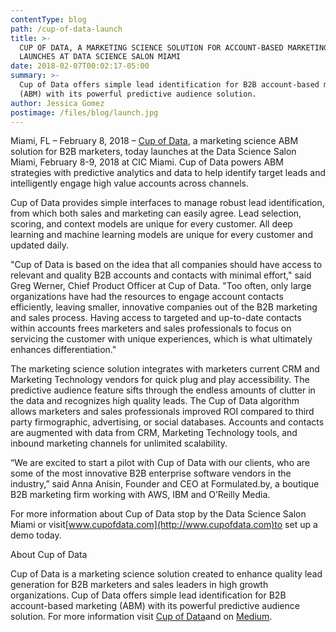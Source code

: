 ```yaml
---
contentType: blog
path: /cup-of-data-launch
title: >-
  CUP OF DATA, A MARKETING SCIENCE SOLUTION FOR ACCOUNT-BASED MARKETING,
  LAUNCHES AT DATA SCIENCE SALON MIAMI 
date: 2018-02-07T00:02:17-05:00
summary: >-
  Cup of Data offers simple lead identification for B2B account-based marketing
  (ABM) with its powerful predictive audience solution.
author: Jessica Gomez
postimage: /files/blog/launch.jpg
---
```

Miami, FL – February 8, 2018 – [Cup of Data](http://www.cupofdata.com/), a marketing science ABM solution for B2B marketers, today launches at the Data Science Salon Miami, February 8-9, 2018 at CIC Miami. Cup of Data powers ABM strategies with predictive analytics and data to help identify target leads and intelligently engage high value accounts across channels.

Cup of Data provides simple interfaces to manage robust lead identification, from which both sales and marketing can easily agree. Lead selection, scoring, and context models are unique for every customer. All deep learning and machine learning models are unique for every customer and updated daily.

"Cup of Data is based on the idea that all companies should have access to relevant and quality B2B accounts and contacts with minimal effort," said Greg Werner, Chief Product Officer at Cup of Data. "Too often, only large organizations have had the resources to engage account contacts efficiently, leaving smaller, innovative companies out of the B2B marketing and sales process. Having access to targeted and up-to-date contacts within accounts frees marketers and sales professionals to focus on servicing the customer with unique experiences, which is what ultimately enhances differentiation."

The marketing science solution integrates with marketers current CRM and Marketing Technology vendors for quick plug and play accessibility. The predictive audience feature sifts through the endless amounts of clutter in the data and recognizes high quality leads. The Cup of Data algorithm allows marketers and sales professionals improved ROI compared to third party firmographic, advertising, or social databases. Accounts and contacts are augmented with data from CRM, Marketing Technology tools, and inbound marketing channels for unlimited scalability.

“We are excited to start a pilot with Cup of Data with our clients, who are some of the most innovative B2B enterprise software vendors in the industry,” said Anna Anisin, Founder and CEO at Formulated.by, a boutique B2B marketing firm working with AWS, IBM and O’Reilly Media.

For more information about Cup of Data stop by the Data Science Salon Miami or visit[www.cupofdata.com](http://www.cupofdata.com)to set up a demo today.

About Cup of Data

Cup of Data is a marketing science solution created to enhance quality lead generation for B2B marketers and sales leaders in high growth organizations. Cup of Data offers simple lead identification for B2B account-based marketing (ABM) with its powerful predictive audience solution. For more information visit [Cup of Data](https://cupofdata.com)and on [Medium](https://medium.com/cup-of-data).
